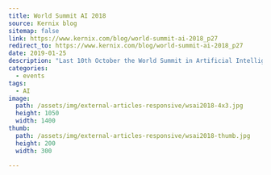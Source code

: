 ```yaml
---
title: World Summit AI 2018
source: Kernix blog
sitemap: false
link: https://www.kernix.com/blog/world-summit-ai-2018_p27
redirect_to: https://www.kernix.com/blog/world-summit-ai-2018_p27
date: 2019-01-25
description: "Last 10th October the World Summit in Artificial Intelligence took place at Amsterdam with more than 4000 attendees, doubling the number of attendees from last year. This annual event bring together practitioners, influencers and users of applied artificial intelligence."
categories:
  - events
tags:
  - AI
image:
  path: /assets/img/external-articles-responsive/wsai2018-4x3.jpg
  height: 1050
  width: 1400
thumb:
  path: /assets/img/external-articles-responsive/wsai2018-thumb.jpg
  height: 200
  width: 300

---
```

